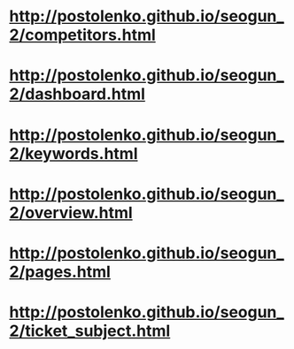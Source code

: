 # http://postolenko.github.io/seogun_2/competitors.html
# http://postolenko.github.io/seogun_2/dashboard.html
# http://postolenko.github.io/seogun_2/keywords.html
# http://postolenko.github.io/seogun_2/overview.html
# http://postolenko.github.io/seogun_2/pages.html
# http://postolenko.github.io/seogun_2/ticket_subject.html